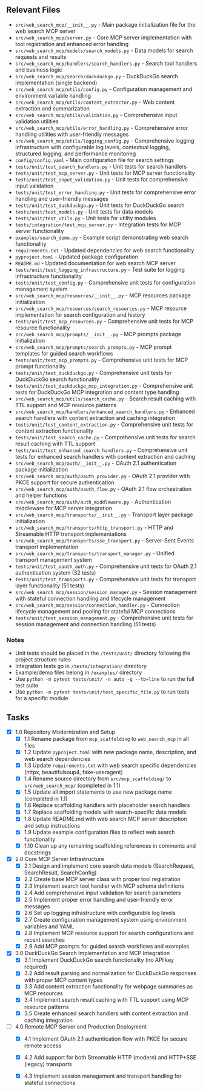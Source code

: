 ## Relevant Files

- `src/web_search_mcp/__init__.py` - Main package initialization file for the web search MCP server
- `src/web_search_mcp/server.py` - Core MCP server implementation with tool registration and enhanced error handling
- `src/web_search_mcp/models/search_models.py` - Data models for search requests and results
- `src/web_search_mcp/handlers/search_handlers.py` - Search tool handlers and business logic
- `src/web_search_mcp/search/duckduckgo.py` - DuckDuckGo search implementation (single backend)
- `src/web_search_mcp/utils/config.py` - Configuration management and environment variable handling
- `src/web_search_mcp/utils/content_extractor.py` - Web content extraction and summarization
- `src/web_search_mcp/utils/validation.py` - Comprehensive input validation utilities
- `src/web_search_mcp/utils/error_handling.py` - Comprehensive error handling utilities with user-friendly messages
- `src/web_search_mcp/utils/logging_config.py` - Comprehensive logging infrastructure with configurable log levels, contextual logging, structured logging, and performance monitoring
- `config/config.yaml` - Main configuration file for search settings
- `tests/unit/test_search_handlers.py` - Unit tests for search handlers
- `tests/unit/test_mcp_server.py` - Unit tests for MCP server functionality
- `tests/unit/test_input_validation.py` - Unit tests for comprehensive input validation
- `tests/unit/test_error_handling.py` - Unit tests for comprehensive error handling and user-friendly messages
- `tests/unit/test_duckduckgo.py` - Unit tests for DuckDuckGo search
- `tests/unit/test_models.py` - Unit tests for data models
- `tests/unit/test_utils.py` - Unit tests for utility modules
- `tests/integration/test_mcp_server.py` - Integration tests for MCP server functionality
- `examples/search_demo.py` - Example script demonstrating web search functionality
- `requirements.txt` - Updated dependencies for web search functionality
- `pyproject.toml` - Updated package configuration
- `README.md` - Updated documentation for web search MCP server
- `tests/unit/test_logging_infrastructure.py` - Test suite for logging infrastructure functionality
- `tests/unit/test_config.py` - Comprehensive unit tests for configuration management system
- `src/web_search_mcp/resources/__init__.py` - MCP resources package initialization
- `src/web_search_mcp/resources/search_resources.py` - MCP resource implementation for search configuration and history
- `tests/unit/test_mcp_resources.py` - Comprehensive unit tests for MCP resource functionality
- `src/web_search_mcp/prompts/__init__.py` - MCP prompts package initialization
- `src/web_search_mcp/prompts/search_prompts.py` - MCP prompt templates for guided search workflows
- `tests/unit/test_mcp_prompts.py` - Comprehensive unit tests for MCP prompt functionality
- `tests/unit/test_duckduckgo.py` - Comprehensive unit tests for DuckDuckGo search functionality
- `tests/unit/test_duckduckgo_mcp_integration.py` - Comprehensive unit tests for DuckDuckGo MCP integration and content type handling
- `src/web_search_mcp/utils/search_cache.py` - Search result caching with TTL support and MCP resource patterns
- `src/web_search_mcp/handlers/enhanced_search_handlers.py` - Enhanced search handlers with content extraction and caching integration
- `tests/unit/test_content_extraction.py` - Comprehensive unit tests for content extraction functionality
- `tests/unit/test_search_cache.py` - Comprehensive unit tests for search result caching with TTL support
- `tests/unit/test_enhanced_search_handlers.py` - Comprehensive unit tests for enhanced search handlers with content extraction and caching
- `src/web_search_mcp/auth/__init__.py` - OAuth 2.1 authentication package initialization
- `src/web_search_mcp/auth/oauth_provider.py` - OAuth 2.1 provider with PKCE support for secure authentication
- `src/web_search_mcp/auth/oauth_flow.py` - OAuth 2.1 flow orchestration and helper functions
- `src/web_search_mcp/auth/auth_middleware.py` - Authentication middleware for MCP server integration
- `src/web_search_mcp/transports/__init__.py` - Transport layer package initialization
- `src/web_search_mcp/transports/http_transport.py` - HTTP and Streamable HTTP transport implementations
- `src/web_search_mcp/transports/sse_transport.py` - Server-Sent Events transport implementation
- `src/web_search_mcp/transports/transport_manager.py` - Unified transport management system
- `tests/unit/test_oauth_auth.py` - Comprehensive unit tests for OAuth 2.1 authentication system (32 tests)
- `tests/unit/test_transports.py` - Comprehensive unit tests for transport layer functionality (51 tests)
- `src/web_search_mcp/session/session_manager.py` - Session management with stateful connection handling and lifecycle management
- `src/web_search_mcp/session/connection_handler.py` - Connection lifecycle management and pooling for stateful MCP connections
- `tests/unit/test_session_management.py` - Comprehensive unit tests for session management and connection handling (51 tests)

### Notes

- Unit tests should be placed in the `/tests/unit/` directory following the project structure rules
- Integration tests go in `/tests/integration/` directory
- Example/demo files belong in `/examples/` directory
- Use `python -m pytest tests/unit/ -n auto -q --tb=line` to run the full test suite
- Use `python -m pytest tests/unit/test_specific_file.py` to run tests for a specific module

## Tasks

- [x] 1.0 Repository Modernization and Setup
  - [x] 1.1 Rename package from `mcp_scaffolding` to `web_search_mcp` in all files
  - [x] 1.2 Update `pyproject.toml` with new package name, description, and web search dependencies
  - [x] 1.3 Update `requirements.txt` with web search specific dependencies (httpx, beautifulsoup4, fake-useragent)
  - [x] 1.4 Rename source directory from `src/mcp_scaffolding/` to `src/web_search_mcp/` (completed in 1.1)
  - [x] 1.5 Update all import statements to use new package name (completed in 1.1)
  - [x] 1.6 Replace scaffolding handlers with placeholder search handlers
  - [x] 1.7 Replace scaffolding models with search-specific data models
  - [x] 1.8 Update README.md with web search MCP server description and setup instructions
  - [x] 1.9 Update example configuration files to reflect web search functionality
  - [x] 1.10 Clean up any remaining scaffolding references in comments and docstrings

- [x] 2.0 Core MCP Server Infrastructure
  - [x] 2.1 Design and implement core search data models (SearchRequest, SearchResult, SearchConfig)
  - [x] 2.2 Create base MCP server class with proper tool registration
  - [x] 2.3 Implement search tool handler with MCP schema definitions
  - [x] 2.4 Add comprehensive input validation for search parameters
  - [x] 2.5 Implement proper error handling and user-friendly error messages
  - [x] 2.6 Set up logging infrastructure with configurable log levels
  - [x] 2.7 Create configuration management system using environment variables and YAML
  - [x] 2.8 Implement MCP resource support for search configurations and recent searches
  - [x] 2.9 Add MCP prompts for guided search workflows and examples

- [x] 3.0 DuckDuckGo Search Implementation and MCP Integration
  - [x] 3.1 Implement DuckDuckGo search functionality (no API key required)
  - [x] 3.2 Add result parsing and normalization for DuckDuckGo responses with proper MCP content types
  - [x] 3.3 Add content extraction functionality for webpage summaries as MCP resources
  - [x] 3.4 Implement search result caching with TTL support using MCP resource patterns
  - [x] 3.5 Create enhanced search handlers with content extraction and caching integration

- [ ] 4.0 Remote MCP Server and Production Deployment
  - [x] 4.1 Implement OAuth 2.1 authentication flow with PKCE for secure remote access
  - [x] 4.2 Add support for both Streamable HTTP (modern) and HTTP+SSE (legacy) transports
  - [x] 4.3 Implement session management and transport handling for stateful connections
  
